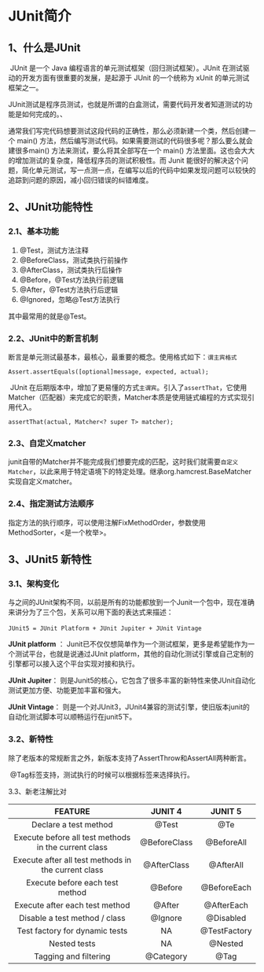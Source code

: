 # JUnit简介

## 1、什么是JUnit

​		JUnit 是一个 Java 编程语言的单元测试框架（回归测试框架）。JUnit 在测试驱动的开发方面有很重要的发展，是起源于 JUnit 的一个统称为 xUnit 的单元测试框架之一。

​	    JUnit测试是程序员测试，也就是所谓的白盒测试，需要代码开发者知道测试的功能是如何完成的。、

​		通常我们写完代码想要测试这段代码的正确性，那么必须新建一个类，然后创建一个 main() 方法，然后编写测试代码。如果需要测试的代码很多呢？那么要么就会建很多main() 方法来测试，要么将其全部写在一个 main() 方法里面。这也会大大的增加测试的复杂度，降低程序员的测试积极性。而 Junit 能很好的解决这个问题，简化单元测试，写一点测一点，在编写以后的代码中如果发现问题可以较快的追踪到问题的原因，减小回归错误的纠错难度。

## 2、JUnit功能特性

###   2.1、基本功能

1. @Test，测试方法注释
2. @BeforeClass，测试类执行前操作
3. @AfterClass，测试类执行后操作
4. @Before，@Test方法执行前逻辑
5. @After，@Test方法执行后逻辑
6. @Ignored，忽略@Test方法执行

 其中最常用的就是@Test。

### 2.2、JUnit中的断言机制

​	断言是单元测试最基本，最核心，最重要的概念。使用格式如下：`谓主宾格式`

```
Assert.assertEquals([optional]message, expected, actual);
```

​    JUnit 在后期版本中，增加了更易懂的方式`主谓宾`。引入了`assertThat`，它使用Matcher（匹配器）来完成它的职责，Matcher本质是使用链式编程的方式实现引用代入。

```
assertThat(actual, Matcher<? super T> matcher);
```

[^断言]: 在JDK1.4之后，java中增加了断言的功能。断言就是肯定某一个结果的返回值是正确的，如果最终此结果的返回值是错误的，则通过断言检查肯定是会提示错误信息，断言的定义格式如下：assert boolean表达式；assert boolean表达式 : 详细的信息。 如果最终结果的返回值是true，则什么错误信息都不会提示。如果返回结果是false，则会提示错误信息。如果没有声明详细的描述，则系统会使用默认的的错误信息提示方式。请注意，在java设计assert关键字，考虑到系统的应用，为了防止某些用户使用assert作为关键字，所以在程序正常运行时断言并不会起任何的作用，如果要想要让断言起作用，则在使用java运行时应该加入以下参数：-enableassertions      简写：-ea。
[^链式编程]: 所谓的链式编程就是可以通过"点"语法，将需要执行的代码块连续的书写下去，使得代码简单易读，书写方便。举一个常用的例子，我们给dto设置属性的时候，可以使用链式设置，只需要在lombok增加注释，@Accessors(charn = true) 就可以。同样lombok支持build类型，直接加上@Builder即可。

### 2.3、自定义matcher

​	  junit自带的Matcher并不能完成我们想要完成的匹配，这时我们就需要`自定义Matcher`，以此来用于特定语境下的特定处理。继承org.hamcrest.BaseMatcher实现自定义matcher。

### 2.4、指定测试方法顺序

​		指定方法的执行顺序，可以使用注解FixMethodOrder，参数使用MethodSorter，<是一个枚举>。

## 3、JUnit5 新特性

### 	3.1、架构变化

​		与之间的JUnit架构不同，以前是所有的功能都放到一个Junit一个包中，现在准确来讲分为了三个包，关系可以用下面的表达式来描述：

​		`JUnit5 = JUnit Platform + JUnit Jupiter + JUnit Vintage`

**JUnit platform** ： Junit已不仅仅想简单作为一个测试框架，更多是希望能作为一个测试平台，也就是说通过JUnit platform，其他的自动化测试引擎或自己定制的引擎都可以接入这个平台实现对接和执行。

**JUnit Jupiter**： 则是Junit5的核心，它包含了很多丰富的新特性来使JUnit自动化测试更加方便、功能更加丰富和强大。

**JUnit Vintage**： 则是一个对JUnit3，JUnit4兼容的测试引擎，使旧版本junit的自动化测试脚本可以顺畅运行在junit5下。

### 3.2、新特性

​	除了老版本的常规断言之外，新版本支持了AssertThrow和AssertAll两种断言。

​	@Tag标签支持，测试执行的时候可以根据标签来选择执行。

3.3、新老注解比对

|                       FEATURE                        |   JUNIT 4    |   JUNIT 5    |
| :--------------------------------------------------: | :----------: | :----------: |
|                Declare a test method                 |    @Test     |     @Te      |
| Execute before all test methods in the current class | @BeforeClass |  @BeforeAll  |
| Execute after all test methods in the current class  | @AfterClass  |  @AfterAll   |
|           Execute before each test method            |   @Before    | @BeforeEach  |
|            Execute after each test method            |    @After    |  @AfterEach  |
|            Disable a test method / class             |   @Ignore    |  @Disabled   |
|            Test factory for dynamic tests            |      NA      | @TestFactory |
|                     Nested tests                     |      NA      |   @Nested    |
|                Tagging and filtering                 |  @Category   |     @Tag     |


